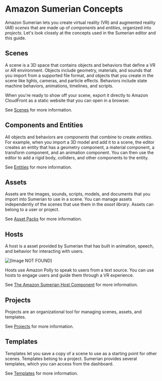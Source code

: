 # Amazon Sumerian Concepts<a name="sumerian-concepts"></a>

Amazon Sumerian lets you create virtual reality \(VR\) and augmented reality \(AR\) *scenes* that are made up of *components* and *entities*, organized into *projects*\. Let's look closely at the concepts used in the Sumerian editor and this guide\.

## Scenes<a name="concepts-scenes"></a>

A scene is a 3D space that contains objects and behaviors that define a VR or AR environment\. Objects include geometry, materials, and sounds that you import from a supported file format, and objects that you create in the scene like lights, cameras, and particle effects\. Behaviors include state machine behaviors, animations, timelines, and scripts\.

When you're ready to show off your scene, export it directly to Amazon CloudFront as a static website that you can open in a browser\.

See [Scenes](dashboard-scenes.md) for more information\.

## Components and Entities<a name="concepts-components"></a>

All objects and behaviors are *components* that combine to create *entities*\. For example, when you import a 3D model and add it to a scene, the editor creates an entity that has a geometry component, a material component, a transform component, and an animation component\. You can then use the editor to add a rigid body, colliders, and other components to the entity\.

See [Entities](sumerian-entities.md) for more information\.

## Assets<a name="concepts-assets"></a>

Assets are the images, sounds, scripts, models, and documents that you import into Sumerian to use in a scene\. You can manage assets independently of the scenes that use them in the *asset library*\. Assets can belong to a user or project\.

See [Asset Packs](dashboard-assets.md) for more information\.

## Hosts<a name="concepts-hosts"></a>

A host is a asset provided by Sumerian that has built in animation, speech, and behavior for interacting with users\.

![\[Image NOT FOUND\]](http://docs.aws.amazon.com/sumerian/latest/userguide/images/hosts.png)

Hosts use Amazon Polly to speak to users from a text source\. You can use hosts to engage users and guide them through a VR experience\.

See [The Amazon Sumerian Host Component](entities-host.md) for more information\.

## Projects<a name="concepts-projects"></a>

Projects are an organizational tool for managing scenes, assets, and templates\.

See [Projects](dashboard-projects.md) for more information\.

## Templates<a name="concepts-templates"></a>

Templates let you save a copy of a scene to use as a starting point for other scenes\. Templates belong to a project\. Sumerian provides several templates, which you can access from the dashboard\.

See [Templates](dashboard-templates.md) for more information\.